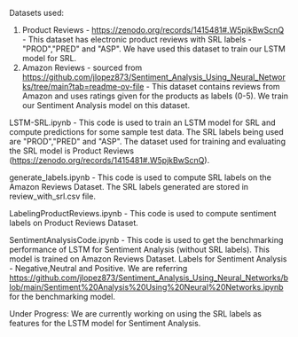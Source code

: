 Datasets used:
1. Product Reviews - https://zenodo.org/records/1415481#.W5pjkBwScnQ - This dataset has electronic product reviews with SRL labels - "PROD","PRED" and "ASP". We have used this dataset to
   train our LSTM model for SRL.
2. Amazon Reviews - sourced from https://github.com/jlopez873/Sentiment_Analysis_Using_Neural_Networks/tree/main?tab=readme-ov-file - This dataset contains reviews from Amazon
   and uses ratings given for the products as labels (0-5). We train our Sentiment Analysis model on this dataset. 


LSTM-SRL.ipynb - This code is used to train an LSTM model for SRL and compute predictions for some sample test data. The SRL labels being used are "PROD","PRED" and "ASP". 
The dataset used for training and evaluating the SRL model is Product Reviews (https://zenodo.org/records/1415481#.W5pjkBwScnQ).

generate_labels.ipynb - This code is used to compute SRL labels on the Amazon Reviews Dataset. The SRL labels generated are stored in review_with_srl.csv file.

LabelingProductReviews.ipynb - This code is used to compute sentiment labels on Product Reviews Dataset. 

SentimentAnalysisCode.ipynb - This code is used to get the benchmarking performance of LSTM for Sentiment Analysis (without SRL labels). This model is trained on Amazon Reviews Dataset.
Labels for Sentiment Analysis - Negative,Neutral and Positive. We are referring 
https://github.com/jlopez873/Sentiment_Analysis_Using_Neural_Networks/blob/main/Sentiment%20Analysis%20Using%20Neural%20Networks.ipynb for the benchmarking model. 

Under Progress:
We are currently working on using the SRL labels as features for the LSTM model for Sentiment Analysis.



